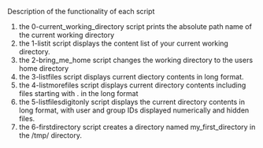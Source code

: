 Description of the functionality of each script
1. the 0-current_working_directory script prints the absolute path name of the current working directory
2. the 1-listit script displays the content list of your current working directory.
3. the 2-bring_me_home script changes the working directory to the users home directory
4. the 3-listfiles script displays current diectory contents in long format.
5. the 4-listmorefiles script displays current directory contents including files starting with . in the long format
6. the 5-listfilesdigitonly script displays the current directory contents in long format, with user and group IDs displayed numerically and hidden files.
7. the 6-firstdirectory script creates a directory named my_first_directory in the /tmp/ directory.
